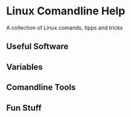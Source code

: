 # Linux Comandline Help

A collection of Linux comands, tipps and tricks

## Useful Software 


## Variables 


## Comandline Tools


## Fun Stuff
